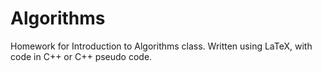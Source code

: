 Algorithms
==========

Homework for Introduction to Algorithms class.
Written using LaTeX, with code in C++ or C++ pseudo code.
